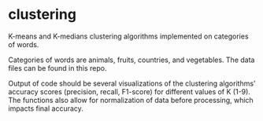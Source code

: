 # clustering
K-means and K-medians clustering algorithms implemented on categories of words.

Categories of words are animals, fruits, countries, and vegetables. The data files can be found in this repo. 

Output of code should be several visualizations of the clustering algorithms' accuracy scores (precision, recall, F1-score) for different values of K (1-9). The functions also allow for normalization of data before processing, which impacts final accuracy. 
